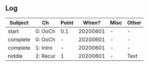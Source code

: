 ## Log


Subject | Ch | Point | When? | Misc | Other
--- | --- | --- | --- |--- |---
start | 0: OoCh | 0.1 | 20200601 | - | -
complete | 0: OoCh | - | 20200601 | - | -
complete | 1: Intro | - | 20200601 | - | -
niddle | 2: Recur | 1 | 20200601 | - | Text
